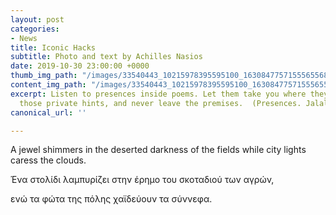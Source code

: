 ```yaml
---
layout: post
categories:
- News
title: Iconic Hacks
subtitle: Photo and text by Achilles Nasios
date: 2019-10-30 23:00:00 +0000
thumb_img_path: "/images/33540443_10215978395595100_1630847757155565568_o.jpg"
content_img_path: "/images/33540443_10215978395595100_1630847757155565568_o.jpg"
excerpt: Listen to presences inside poems. Let them take you where they will. Follow
  those private hints, and never leave the premises.  (Presences. Jalal Al-Din Rumi)
canonical_url: ''

---
```

A jewel shimmers in the deserted darkness of the fields while city lights caress the clouds.

Ένα στολίδι λαμπυρίζει στην έρημο του σκοταδιού των αγρών,

ενώ τα φώτα της πόλης χαϊδεύουν τα σύννεφα.